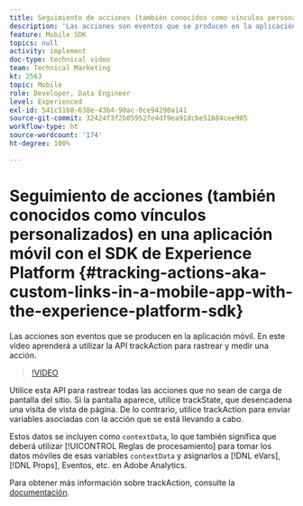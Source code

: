 ```yaml
---
title: Seguimiento de acciones (también conocidos como vínculos personalizados) en una aplicación móvil con el SDK de Experience Platform
description: 'Las acciones son eventos que se producen en la aplicación móvil. En este vídeo aprenderá a utilizar la API trackAction para rastrear y medir una acción. '
feature: Mobile SDK
topics: null
activity: implement
doc-type: technical video
team: Technical Marketing
kt: 2563
topic: Mobile
role: Developer, Data Engineer
level: Experienced
exl-id: 541c51b8-638e-43b4-90ac-0ce94290a141
source-git-commit: 32424f3f2b05952fe4df9ea91dcbe51684cee905
workflow-type: ht
source-wordcount: '174'
ht-degree: 100%

---
```


# Seguimiento de acciones (también conocidos como vínculos personalizados) en una aplicación móvil con el SDK de Experience Platform {#tracking-actions-aka-custom-links-in-a-mobile-app-with-the-experience-platform-sdk}

Las acciones son eventos que se producen en la aplicación móvil. En este vídeo aprenderá a utilizar la API trackAction para rastrear y medir una acción.

>[!VIDEO](https://video.tv.adobe.com/v/26268/?quality=12)

Utilice esta API para rastrear todas las acciones que no sean de carga de pantalla del sitio. Si la pantalla aparece, utilice trackState, que desencadena una visita de vista de página. De lo contrario, utilice trackAction para enviar variables asociadas con la acción que se está llevando a cabo.

Estos datos se incluyen como `contextData`, lo que también significa que deberá utilizar [!UICONTROL Reglas de procesamiento] para tomar los datos móviles de esas variables `contextData` y asignarlos a [!DNL eVars], [!DNL Props], Eventos, etc. en Adobe Analytics.

Para obtener más información sobre trackAction, consulte la [documentación](https://aep-sdks.gitbook.io/docs/using-mobile-extensions/mobile-core/configuration-reference/mobile-core-api-reference).
